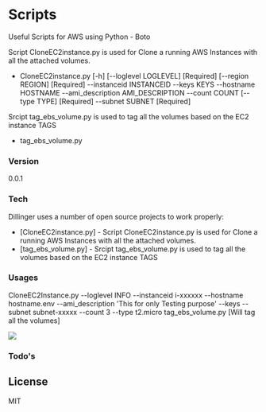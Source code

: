# Scripts

Useful Scripts for AWS using Python - Boto

Script CloneEC2instance.py  is used for Clone a running AWS Instances with all the attached volumes.
  - CloneEC2instance.py  [-h] [--loglevel LOGLEVEL] [Required]
                               [--region REGION] [Required]
                               --instanceid INSTANCEID 
                               --keys KEYS 
                               --hostname HOSTNAME 
                               --ami_description AMI_DESCRIPTION 
                               --count COUNT 
                               [--type TYPE] [Required]
                               --subnet SUBNET [Required]

Srcipt tag_ebs_volume.py is used to tag all the volumes based on the EC2 instance TAGS
  - tag_ebs_volume.py


### Version
0.0.1

### Tech

Dillinger uses a number of open source projects to work properly:

* [CloneEC2instance.py] - Script CloneEC2instance.py  is used for Clone a running AWS Instances with all the attached volumes.
* [tag_ebs_volume.py] - Srcipt tag_ebs_volume.py is used to tag all the volumes based on the EC2 instance TAGS

### Usages
CloneEC2Instance.py --loglevel INFO --instanceid i-xxxxxx --hostname hostname.env --ami_description 'This for only Testing purpose' --keys <keyname> --subnet subnet-xxxxx --count 3 --type t2.micro
tag_ebs_volume.py [Will tag all the volumes]

<img src=http://i.imgur.com/TtrJXHm.png>

### Todo's



License
----
MIT

